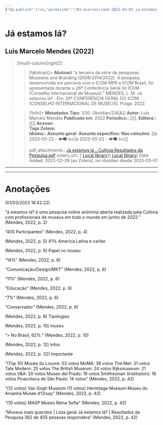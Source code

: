 ```yaml
---
{"dg-publish":true,"permalink":"/03-acervos//and-2023-03-01-ja-estamos-la-2022/","tags":["🧠️/📥️/📜️/🟩️"],"created":"2023-03-01T16:42:48.941-03:00","updated":"2023-05-22T17:10:08.469-03:00"}
---
```



# Já estamos lá?
## Luis Marcelo Mendes  **(2022)**
>[!multi-column|right|2]
>
>> [!abstract]+ **Abstract**
>> "a terceira da série de pesquisas Museums and Branding (2008/2014/2022). A pesquisa, desenvolvida em parceria com o ICOM MPR e ICOM Brasil,  foi apresentada durante o 26ª Conferência Geral do  ICOM (Conselho Internacional de Museus)."
>> MENDES, L. M. Já estamos lá? . Em: 26ª CONFERÊNCIA GERAL DO  ICOM (CONSELHO INTERNACIONAL DE MUSEUS). Praga: 2022. 

>
>> [!info]+ **Metadados**
>> **Tipo:** [[00. Obsidian/Z/&\|&]]
>> **Autor:** Luis Marcelo Mendes
>> **Publicado em:** 2022
>> **Periodico::** [[]], 
>> **Editora::** [[]]
>> **Acesso:**  
>> **Tags Zotero:**  
>> **Idioma::** 
>> **Assunto geral:**
>> **Assunto especifico:**
>> **Nas coleções:** [[ʚ 2023-05-22 - 👁️‍🗨️ tcc\|ʚ 2023-05-22 - 👁️‍🗨️ tcc]] 
>>  
>> pdf_attachments:: [Ja estamos la _ Cultivia Resultados da Pesquisa.pdf](zotero://open-pdf/library/items/KKRDBIXN)
>> zotero_url:: [ [Local library](zotero://select/items/1_YFRGHH64)]( [Local library](zotero://select/items/1_YFRGHH64))
>>   Date Added: 2023-02-28 (ao Zotero), no obsidian desde 2023-03-01


***



***

# Anotações  
(01/03/2023 16:42:22)

<span class="highlight" data-annotation="%7B%22attachmentURI%22%3A%22http%3A%2F%2Fzotero.org%2Fusers%2F11207575%2Fitems%2FKKRDBIXN%22%2C%22annotationKey%22%3A%22NLGQ3NB5%22%2C%22color%22%3A%22%23ff6666%22%2C%22pageLabel%22%3A%222%22%2C%22position%22%3A%7B%22pageIndex%22%3A1%2C%22rects%22%3A%5B%5B99.248%2C709.403%2C1141.468%2C788.019%5D%2C%5B68%2C630.403%2C1331.684%2C709.019%5D%2C%5B68%2C551.403%2C1363.428%2C630.019%5D%2C%5B68%2C472.403%2C484.764%2C551.019%5D%5D%7D%2C%22citationItem%22%3A%7B%22uris%22%3A%5B%22http%3A%2F%2Fzotero.org%2Fusers%2F11207575%2Fitems%2FYFRGHH64%22%5D%2C%22locator%22%3A%222%22%7D%7D">“á estamos lá? é uma pesquisa online anônima aberta realizada pela Cultivia com profissionais de museus em todo o mundo em junho de 2022.”</span> <span class="citation" data-citation="%7B%22citationItems%22%3A%5B%7B%22uris%22%3A%5B%22http%3A%2F%2Fzotero.org%2Fusers%2F11207575%2Fitems%2FYFRGHH64%22%5D%2C%22locator%22%3A%222%22%7D%5D%2C%22properties%22%3A%7B%7D%7D">(<span class="citation-item">Mendes, 2022, p. 2</span>)</span>

<span class="highlight" data-annotation="%7B%22attachmentURI%22%3A%22http%3A%2F%2Fzotero.org%2Fusers%2F11207575%2Fitems%2FKKRDBIXN%22%2C%22annotationKey%22%3A%223SLHNMJB%22%2C%22color%22%3A%22%23ff6666%22%2C%22pageLabel%22%3A%224%22%2C%22position%22%3A%7B%22pageIndex%22%3A3%2C%22rects%22%3A%5B%5B1132.925%2C365.969%2C1197.335%2C414.153%5D%2C%5B1054.892%2C317.969%2C1274.722%2C366.153%5D%5D%7D%2C%22citationItem%22%3A%7B%22uris%22%3A%5B%22http%3A%2F%2Fzotero.org%2Fusers%2F11207575%2Fitems%2FYFRGHH64%22%5D%2C%22locator%22%3A%224%22%7D%7D">“405 Participantes”</span> <span class="citation" data-citation="%7B%22citationItems%22%3A%5B%7B%22uris%22%3A%5B%22http%3A%2F%2Fzotero.org%2Fusers%2F11207575%2Fitems%2FYFRGHH64%22%5D%2C%22locator%22%3A%224%22%7D%5D%2C%22properties%22%3A%7B%7D%7D">(<span class="citation-item">Mendes, 2022, p. 4</span>)</span>

  
<span class="citation" data-citation="%7B%22citationItems%22%3A%5B%7B%22uris%22%3A%5B%22http%3A%2F%2Fzotero.org%2Fusers%2F11207575%2Fitems%2FYFRGHH64%22%5D%2C%22locator%22%3A%225%22%7D%5D%2C%22properties%22%3A%7B%7D%7D">(<span class="citation-item">Mendes, 2022, p. 5</span>)</span> 41% America Latina e caribe

  
<span class="citation" data-citation="%7B%22citationItems%22%3A%5B%7B%22uris%22%3A%5B%22http%3A%2F%2Fzotero.org%2Fusers%2F11207575%2Fitems%2FYFRGHH64%22%5D%2C%22locator%22%3A%226%22%7D%5D%2C%22properties%22%3A%7B%7D%7D">(<span class="citation-item">Mendes, 2022, p. 6</span>)</span> Papel no museu

<span class="highlight" data-annotation="%7B%22attachmentURI%22%3A%22http%3A%2F%2Fzotero.org%2Fusers%2F11207575%2Fitems%2FKKRDBIXN%22%2C%22annotationKey%22%3A%225RL38XP6%22%2C%22color%22%3A%22%23ff6666%22%2C%22pageLabel%22%3A%226%22%2C%22position%22%3A%7B%22pageIndex%22%3A5%2C%22rects%22%3A%5B%5B863.735%2C558.1%2C960.735%2C621.5%5D%5D%7D%2C%22citationItem%22%3A%7B%22uris%22%3A%5B%22http%3A%2F%2Fzotero.org%2Fusers%2F11207575%2Fitems%2FYFRGHH64%22%5D%2C%22locator%22%3A%226%22%7D%7D">“14%”</span> <span class="citation" data-citation="%7B%22citationItems%22%3A%5B%7B%22uris%22%3A%5B%22http%3A%2F%2Fzotero.org%2Fusers%2F11207575%2Fitems%2FYFRGHH64%22%5D%2C%22locator%22%3A%226%22%7D%5D%2C%22properties%22%3A%7B%7D%7D">(<span class="citation-item">Mendes, 2022, p. 6</span>)</span>

<span class="highlight" data-annotation="%7B%22attachmentURI%22%3A%22http%3A%2F%2Fzotero.org%2Fusers%2F11207575%2Fitems%2FKKRDBIXN%22%2C%22annotationKey%22%3A%22G2UB3PEB%22%2C%22color%22%3A%22%23ff6666%22%2C%22pageLabel%22%3A%226%22%2C%22position%22%3A%7B%22pageIndex%22%3A5%2C%22rects%22%3A%5B%5B104%2C572.745%2C566.042%2C620.929%5D%5D%7D%2C%22citationItem%22%3A%7B%22uris%22%3A%5B%22http%3A%2F%2Fzotero.org%2Fusers%2F11207575%2Fitems%2FYFRGHH64%22%5D%2C%22locator%22%3A%226%22%7D%7D">“Comunicação/Design/MKT”</span> <span class="citation" data-citation="%7B%22citationItems%22%3A%5B%7B%22uris%22%3A%5B%22http%3A%2F%2Fzotero.org%2Fusers%2F11207575%2Fitems%2FYFRGHH64%22%5D%2C%22locator%22%3A%226%22%7D%5D%2C%22properties%22%3A%7B%7D%7D">(<span class="citation-item">Mendes, 2022, p. 6</span>)</span>

<span class="highlight" data-annotation="%7B%22attachmentURI%22%3A%22http%3A%2F%2Fzotero.org%2Fusers%2F11207575%2Fitems%2FKKRDBIXN%22%2C%22annotationKey%22%3A%22R92C7CKF%22%2C%22color%22%3A%22%23ff6666%22%2C%22pageLabel%22%3A%226%22%2C%22position%22%3A%7B%22pageIndex%22%3A5%2C%22rects%22%3A%5B%5B696.016%2C348.437%2C779.866%2C411.837%5D%5D%7D%2C%22citationItem%22%3A%7B%22uris%22%3A%5B%22http%3A%2F%2Fzotero.org%2Fusers%2F11207575%2Fitems%2FYFRGHH64%22%5D%2C%22locator%22%3A%226%22%7D%7D">“11%”</span> <span class="citation" data-citation="%7B%22citationItems%22%3A%5B%7B%22uris%22%3A%5B%22http%3A%2F%2Fzotero.org%2Fusers%2F11207575%2Fitems%2FYFRGHH64%22%5D%2C%22locator%22%3A%226%22%7D%5D%2C%22properties%22%3A%7B%7D%7D">(<span class="citation-item">Mendes, 2022, p. 6</span>)</span>

<span class="highlight" data-annotation="%7B%22attachmentURI%22%3A%22http%3A%2F%2Fzotero.org%2Fusers%2F11207575%2Fitems%2FKKRDBIXN%22%2C%22annotationKey%22%3A%229L4IRZWG%22%2C%22color%22%3A%22%23ff6666%22%2C%22pageLabel%22%3A%226%22%2C%22position%22%3A%7B%22pageIndex%22%3A5%2C%22rects%22%3A%5B%5B104%2C358.201%2C270.744%2C406.385%5D%5D%7D%2C%22citationItem%22%3A%7B%22uris%22%3A%5B%22http%3A%2F%2Fzotero.org%2Fusers%2F11207575%2Fitems%2FYFRGHH64%22%5D%2C%22locator%22%3A%226%22%7D%7D">“Educação”</span> <span class="citation" data-citation="%7B%22citationItems%22%3A%5B%7B%22uris%22%3A%5B%22http%3A%2F%2Fzotero.org%2Fusers%2F11207575%2Fitems%2FYFRGHH64%22%5D%2C%22locator%22%3A%226%22%7D%5D%2C%22properties%22%3A%7B%7D%7D">(<span class="citation-item">Mendes, 2022, p. 6</span>)</span>

<span class="highlight" data-annotation="%7B%22attachmentURI%22%3A%22http%3A%2F%2Fzotero.org%2Fusers%2F11207575%2Fitems%2FKKRDBIXN%22%2C%22annotationKey%22%3A%226FXKGWA8%22%2C%22color%22%3A%22%23ff6666%22%2C%22pageLabel%22%3A%226%22%2C%22position%22%3A%7B%22pageIndex%22%3A5%2C%22rects%22%3A%5B%5B512.016%2C211.274%2C586.466%2C274.674%5D%5D%7D%2C%22citationItem%22%3A%7B%22uris%22%3A%5B%22http%3A%2F%2Fzotero.org%2Fusers%2F11207575%2Fitems%2FYFRGHH64%22%5D%2C%22locator%22%3A%226%22%7D%7D">“7%”</span> <span class="citation" data-citation="%7B%22citationItems%22%3A%5B%7B%22uris%22%3A%5B%22http%3A%2F%2Fzotero.org%2Fusers%2F11207575%2Fitems%2FYFRGHH64%22%5D%2C%22locator%22%3A%226%22%7D%5D%2C%22properties%22%3A%7B%7D%7D">(<span class="citation-item">Mendes, 2022, p. 6</span>)</span>

<span class="highlight" data-annotation="%7B%22attachmentURI%22%3A%22http%3A%2F%2Fzotero.org%2Fusers%2F11207575%2Fitems%2FKKRDBIXN%22%2C%22annotationKey%22%3A%22I3ZM5I8T%22%2C%22color%22%3A%22%23ff6666%22%2C%22pageLabel%22%3A%226%22%2C%22position%22%3A%7B%22pageIndex%22%3A5%2C%22rects%22%3A%5B%5B104%2C218.565%2C320.334%2C266.749%5D%5D%7D%2C%22citationItem%22%3A%7B%22uris%22%3A%5B%22http%3A%2F%2Fzotero.org%2Fusers%2F11207575%2Fitems%2FYFRGHH64%22%5D%2C%22locator%22%3A%226%22%7D%7D">“Conservador”</span> <span class="citation" data-citation="%7B%22citationItems%22%3A%5B%7B%22uris%22%3A%5B%22http%3A%2F%2Fzotero.org%2Fusers%2F11207575%2Fitems%2FYFRGHH64%22%5D%2C%22locator%22%3A%226%22%7D%5D%2C%22properties%22%3A%7B%7D%7D">(<span class="citation-item">Mendes, 2022, p. 6</span>)</span>

  
<span class="citation" data-citation="%7B%22citationItems%22%3A%5B%7B%22uris%22%3A%5B%22http%3A%2F%2Fzotero.org%2Fusers%2F11207575%2Fitems%2FYFRGHH64%22%5D%2C%22locator%22%3A%228%22%7D%5D%2C%22properties%22%3A%7B%7D%7D">(<span class="citation-item">Mendes, 2022, p. 8</span>)</span> Tipologias

  
<span class="citation" data-citation="%7B%22citationItems%22%3A%5B%7B%22uris%22%3A%5B%22http%3A%2F%2Fzotero.org%2Fusers%2F11207575%2Fitems%2FYFRGHH64%22%5D%2C%22locator%22%3A%2210%22%7D%5D%2C%22properties%22%3A%7B%7D%7D">(<span class="citation-item">Mendes, 2022, p. 10</span>)</span> museu

<span class="highlight" data-annotation="%7B%22attachmentURI%22%3A%22http%3A%2F%2Fzotero.org%2Fusers%2F11207575%2Fitems%2FKKRDBIXN%22%2C%22annotationKey%22%3A%22IKEKYPQV%22%2C%22color%22%3A%22%23ff6666%22%2C%22pageLabel%22%3A%2210%22%2C%22position%22%3A%7B%22pageIndex%22%3A9%2C%22rects%22%3A%5B%5B116.301%2C20.564%2C265.212%2C47.192%5D%5D%7D%2C%22citationItem%22%3A%7B%22uris%22%3A%5B%22http%3A%2F%2Fzotero.org%2Fusers%2F11207575%2Fitems%2FYFRGHH64%22%5D%2C%22locator%22%3A%2210%22%7D%7D">“&gt; No Brasil, 62%.”</span> <span class="citation" data-citation="%7B%22citationItems%22%3A%5B%7B%22uris%22%3A%5B%22http%3A%2F%2Fzotero.org%2Fusers%2F11207575%2Fitems%2FYFRGHH64%22%5D%2C%22locator%22%3A%2210%22%7D%5D%2C%22properties%22%3A%7B%7D%7D">(<span class="citation-item">Mendes, 2022, p. 10</span>)</span>

  
<span class="citation" data-citation="%7B%22citationItems%22%3A%5B%7B%22uris%22%3A%5B%22http%3A%2F%2Fzotero.org%2Fusers%2F11207575%2Fitems%2FYFRGHH64%22%5D%2C%22locator%22%3A%2212%22%7D%5D%2C%22properties%22%3A%7B%7D%7D">(<span class="citation-item">Mendes, 2022, p. 12</span>)</span> infos

  
<span class="citation" data-citation="%7B%22citationItems%22%3A%5B%7B%22uris%22%3A%5B%22http%3A%2F%2Fzotero.org%2Fusers%2F11207575%2Fitems%2FYFRGHH64%22%5D%2C%22locator%22%3A%2232%22%7D%5D%2C%22properties%22%3A%7B%7D%7D">(<span class="citation-item">Mendes, 2022, p. 32</span>)</span> Importante

<span class="highlight" data-annotation="%7B%22attachmentURI%22%3A%22http%3A%2F%2Fzotero.org%2Fusers%2F11207575%2Fitems%2FKKRDBIXN%22%2C%22annotationKey%22%3A%224XQMZHCL%22%2C%22color%22%3A%22%23ff6666%22%2C%22pageLabel%22%3A%2242%22%2C%22position%22%3A%7B%22pageIndex%22%3A41%2C%22rects%22%3A%5B%5B68%2C661.454%2C141.788%2C689.35%5D%2C%5B68%2C633.454%2C334.948%2C661.35%5D%2C%5B68%2C605.454%2C230.382%2C633.35%5D%2C%5B68%2C577.454%2C240.172%2C605.35%5D%2C%5B68%2C549.454%2C289.452%2C577.35%5D%2C%5B68%2C521.454%2C359.5%2C549.35%5D%2C%5B68%2C493.454%2C289.078%2C521.35%5D%2C%5B68%2C465.454%2C209.306%2C493.35%5D%2C%5B68%2C437.454%2C326.742%2C465.35%5D%2C%5B68%2C409.454%2C399.848%2C437.35%5D%2C%5B68%2C381.454%2C411.64%2C409.35%5D%5D%7D%2C%22citationItem%22%3A%7B%22uris%22%3A%5B%22http%3A%2F%2Fzotero.org%2Fusers%2F11207575%2Fitems%2FYFRGHH64%22%5D%2C%22locator%22%3A%2242%22%7D%7D">“(Top 10) Musée du Louvre: 53 votos MoMA:&nbsp;38 votos The Met: 31 votos Tate Modern: 25 votos The British Museum: 24 votos Rijksmuseum: 21 votos V&amp;A: 20 votos Museo del Prado: 19 votos Smithsonian (Institution): 16 votos Pinacoteca de São Paulo: 14 votos”</span> <span class="citation" data-citation="%7B%22citationItems%22%3A%5B%7B%22uris%22%3A%5B%22http%3A%2F%2Fzotero.org%2Fusers%2F11207575%2Fitems%2FYFRGHH64%22%5D%2C%22locator%22%3A%2242%22%7D%5D%2C%22properties%22%3A%7B%7D%7D">(<span class="citation-item">Mendes, 2022, p. 42</span>)</span>

<span class="highlight" data-annotation="%7B%22attachmentURI%22%3A%22http%3A%2F%2Fzotero.org%2Fusers%2F11207575%2Fitems%2FKKRDBIXN%22%2C%22annotationKey%22%3A%22V7DN5XTK%22%2C%22color%22%3A%22%23ff6666%22%2C%22pageLabel%22%3A%2242%22%2C%22position%22%3A%7B%22pageIndex%22%3A41%2C%22rects%22%3A%5B%5B68%2C325.454%2C157.958%2C353.35%5D%2C%5B68%2C297.454%2C258.894%2C325.35%5D%2C%5B68%2C241.454%2C152.832%2C269.35%5D%2C%5B68%2C213.454%2C267.694%2C241.35%5D%2C%5B68%2C185.454%2C258.19%2C213.35%5D%2C%5B68%2C157.454%2C218.942%2C185.35%5D%5D%7D%2C%22citationItem%22%3A%7B%22uris%22%3A%5B%22http%3A%2F%2Fzotero.org%2Fusers%2F11207575%2Fitems%2FYFRGHH64%22%5D%2C%22locator%22%3A%2242%22%7D%7D">“(12 votos) Van Gogh Museum (11 votos) Hermitage Museum Museu do Amanhã Musée d’Orsay”</span> <span class="citation" data-citation="%7B%22citationItems%22%3A%5B%7B%22uris%22%3A%5B%22http%3A%2F%2Fzotero.org%2Fusers%2F11207575%2Fitems%2FYFRGHH64%22%5D%2C%22locator%22%3A%2242%22%7D%5D%2C%22properties%22%3A%7B%7D%7D">(<span class="citation-item">Mendes, 2022, p. 42</span>)</span>

<span class="highlight" data-annotation="%7B%22attachmentURI%22%3A%22http%3A%2F%2Fzotero.org%2Fusers%2F11207575%2Fitems%2FKKRDBIXN%22%2C%22annotationKey%22%3A%22JE23HUNL%22%2C%22color%22%3A%22%23ff6666%22%2C%22pageLabel%22%3A%2242%22%2C%22position%22%3A%7B%22pageIndex%22%3A41%2C%22rects%22%3A%5B%5B68%2C101.454%2C159.388%2C129.35%5D%2C%5B68%2C73.454%2C127.18%2C101.35%5D%2C%5B68%2C45.454%2C254.45%2C73.35%5D%5D%7D%2C%22citationItem%22%3A%7B%22uris%22%3A%5B%22http%3A%2F%2Fzotero.org%2Fusers%2F11207575%2Fitems%2FYFRGHH64%22%5D%2C%22locator%22%3A%2242%22%7D%7D">“(10 votos) MASP Museo Reina Sofia”</span> <span class="citation" data-citation="%7B%22citationItems%22%3A%5B%7B%22uris%22%3A%5B%22http%3A%2F%2Fzotero.org%2Fusers%2F11207575%2Fitems%2FYFRGHH64%22%5D%2C%22locator%22%3A%2242%22%7D%5D%2C%22properties%22%3A%7B%7D%7D">(<span class="citation-item">Mendes, 2022, p. 42</span>)</span>

<span class="highlight" data-annotation="%7B%22attachmentURI%22%3A%22http%3A%2F%2Fzotero.org%2Fusers%2F11207575%2Fitems%2FKKRDBIXN%22%2C%22annotationKey%22%3A%22SYIE8RR2%22%2C%22color%22%3A%22%23ff6666%22%2C%22pageLabel%22%3A%2242%22%2C%22position%22%3A%7B%22pageIndex%22%3A41%2C%22rects%22%3A%5B%5B58%2C809%2C963.944%2C887.616%5D%2C%5B61.6%2C1009.43%2C437.9%2C1034.79%5D%2C%5B58%2C755.446%2C496.208%2C796.022%5D%5D%7D%2C%22citationItem%22%3A%7B%22uris%22%3A%5B%22http%3A%2F%2Fzotero.org%2Fusers%2F11207575%2Fitems%2FYFRGHH64%22%5D%2C%22locator%22%3A%2242%22%7D%7D">“Museus mais queridos | Lista geral Já estamos lá? | Resultados da Pesquisa 362 de 405 pessoas respondera”</span> <span class="citation" data-citation="%7B%22citationItems%22%3A%5B%7B%22uris%22%3A%5B%22http%3A%2F%2Fzotero.org%2Fusers%2F11207575%2Fitems%2FYFRGHH64%22%5D%2C%22locator%22%3A%2242%22%7D%5D%2C%22properties%22%3A%7B%7D%7D">(<span class="citation-item">Mendes, 2022, p. 42</span>)</span>




